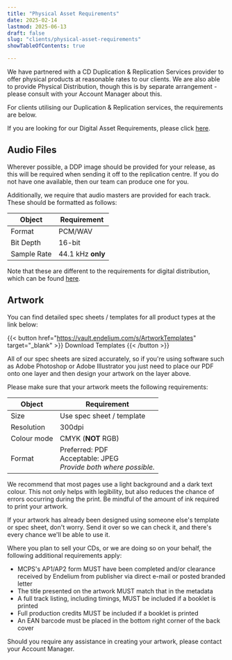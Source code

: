 ```yaml
---
title: "Physical Asset Requirements"
date: 2025-02-14
lastmod: 2025-06-13
draft: false
slug: "clients/physical-asset-requirements"
showTableOfContents: true

---
```


We have partnered with a CD Duplication & Replication Services provider to offer physical products at reasonable rates to our clients. We are also able to provide Physical Distribution, though this is by separate arrangement - please consult with your Account Manager about this.

For clients utilising our Duplication & Replication services, the requirements are below.

If you are looking for our Digital Asset Requirements, please click [here](/clients/digital-asset-requirements).

## Audio Files

Wherever possible, a DDP image should be provided for your release, as this will be required when sending it off to the replication centre. If you do not have one available, then our team can produce one for you.

Additionally, we require that audio masters are provided for each track. These should be formatted as follows:

|Object|Requirement|
|--------|-------------|
|Format|PCM/WAV|
|Bit Depth|16-bit|
|Sample Rate|44.1 kHz **only**|

Note that these are different to the requirements for digital distribution, which can be found [here](/clients/digital-asset-requirements).

## Artwork

You can find detailed spec sheets / templates for all product types at the link below:

{{< button href="https://vault.endelium.com/s/ArtworkTemplates" target="_blank" >}}
Download Templates
{{< /button >}}

All of our spec sheets are sized accurately, so if you're using software such as Adobe Photoshop or Adobe Illustrator you just need to place our PDF onto one layer and then design your artwork on the layer above.

Please make sure that your artwork meets the following requirements:

|Object|Requirement|
|------|-----------|
|Size|Use spec sheet / template|
|Resolution|300dpi|
|Colour mode|CMYK (**NOT** RGB)|
|Format|Preferred: PDF<br>Acceptable: JPEG<br>_Provide both where possible._|

We recommend that most pages use a light background and a dark text colour. This not only helps with legibility, but also reduces the chance of errors occurring during the print. Be mindful of the amount of ink required to print your artwork.

If your artwork has already been designed using someone else's template or spec sheet, don't worry. Send it over so we can check it, and there's every chance we'll be able to use it.

Where you plan to sell your CDs, or we are doing so on your behalf, the following additional requirements apply:

* MCPS's AP1/AP2 form MUST have been completed and/or clearance received by Endelium from publisher via direct e-mail or posted branded letter
* The title presented on the artwork MUST match that in the metadata
* A full track listing, including timings, MUST be included if a booklet is printed
* Full production credits MUST be included if a booklet is printed
* An EAN barcode must be placed in the bottom right corner of the back cover

Should you require any assistance in creating your artwork, please contact your Account Manager.
